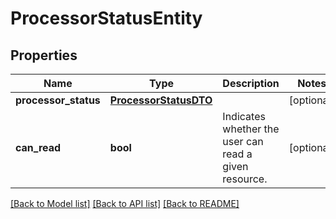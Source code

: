 # ProcessorStatusEntity

## Properties
Name | Type | Description | Notes
------------ | ------------- | ------------- | -------------
**processor_status** | [**ProcessorStatusDTO**](ProcessorStatusDTO.md) |  | [optional] 
**can_read** | **bool** | Indicates whether the user can read a given resource. | [optional] 

[[Back to Model list]](../nifiDocs.md#documentation-for-models) [[Back to API list]](../nifiDocs.md#documentation-for-api-endpoints) [[Back to README]](../nifiDocs.md)


